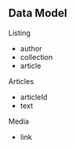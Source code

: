 

## Data Model

Listing
- author
- collection
- article

Articles
- articleId
- text

Media
- link
